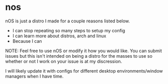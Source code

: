 # nos
nOS is just a distro I made for a couple reasons listed below.

- I can stop repeating so many steps to setup my config
- I can learn more about distros, arch and linux
- Because I can

NOTE: Feel free to use nOS or modify it how you would like. You can submit issues but this isn't intended on being a distro for the masses to use so whether or not I work on your issue is at my discression.

I will likely update it with configs for different desktop environments/window managers when I have time.
